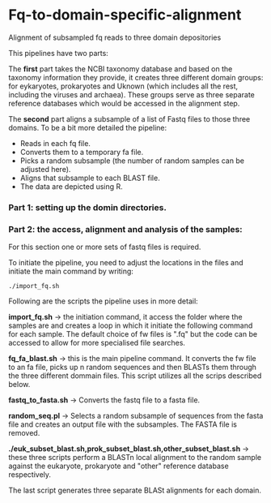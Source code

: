 # Fq-to-domain-specific-alignment
Alignment of subsampled fq reads to three domain depositories

This pipelines have two parts:

The **first** part takes the NCBI taxonomy database and based on the taxonomy information they provide, it creates three different domain groups: for eykaryotes, prokaryotes and Uknown (which includes all the rest, including the viruses and archaea).
These groups serve as three separate reference databases which would be accessed in the alignment step. 

The **second** part aligns a subsample of a list of Fastq files to those three domains. To be a bit more detailed the pipeline: 
- Reads in each fq file. 
- Converts them to a temporary fa file.
- Picks a random subsample (the number of random samples can be adjusted here). 
- Aligns that subsample to each BLAST file. 
- The data are depicted using R.

### Part 1: setting up the domin directories. 

### Part 2: the access, alignment and analysis of the samples:

For this section one or more sets of fastq files is required.

To initiate the pipeline, you need to adjust the locations in the files and initiate the main command by writing:

`./import_fq.sh`

Following are the scripts the pipeline uses in more detail:

**import_fq.sh** -> the initiation command, it access the folder where the samples are and creates a loop in which it initiate the following command for each sample. The default choice of fw files is ".fq" but the code can be accessed to allow for more specialised file searches. 

**fq_fa_blast.sh** -> this is the main pipeline command. It converts the fw file to an fa file, picks up n random sequences and then BLASTs them through the three different dommain files. This script utilizes all the scrips described below. 

**fastq_to_fasta.sh** -> Converts the fastq file to a fasta file.

**random_seq.pl** -> Selects a random subsample of sequences from the fasta file and creates an output file with the subsamples. The FASTA file is removed.

**./euk_subset_blast.sh,prok_subset_blast.sh,other_subset_blast.sh** -> these three scripts perform a BLASTn local alignment to the random sample against the eukaryote,
prokaryote and "other" reference database respectively. 

The last script generates three separate BLASt alignments for each domain.
